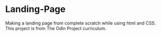 # Landing-Page

Making a landing page from complete scratch while using html and CSS. This project is from The Odin Project curriculum.
